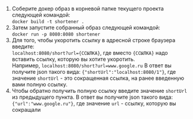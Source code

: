 1. Соберите докер образ в корневой папке текущего проекта следующей командой:\
`docker build -t shortener .`
2. Затем запустите собранный образ следующей командой:\
`docker run -p 8080:8080 shortener`
3. Для того, чтобы укоротить ссылку в адресной строке браузера введите:\
`localhost:8080/short?url={ССЫЛКА}`, где вместо `{ССЫЛКА}` надо вставить ссылку, которую вы хотите укоротить.\
Например, `localhost:8080/short?url=www.google.ru`
В ответ вы получите json такого вида:
`{"shortUrl":"localhost:8080/1"}`,  где значение `shortUrl` - это сокращенная ссылка, на ранее введенную вами полную ссылку.
4. Чтобы обратно получить полную ссылку введите значение `shortUrl` из предыдущего пункта. В ответ вы получите json такого вида:\
`{"url":"www.google.ru"}`, где значение `url` - ссылку, которую вы сокращали